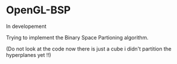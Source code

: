 # OpenGL-BSP
In developement

Trying to implement the Binary Space Partioning algorithm.

(Do not look at the code now there is just a cube i didn't partition the hyperplanes yet !!)
